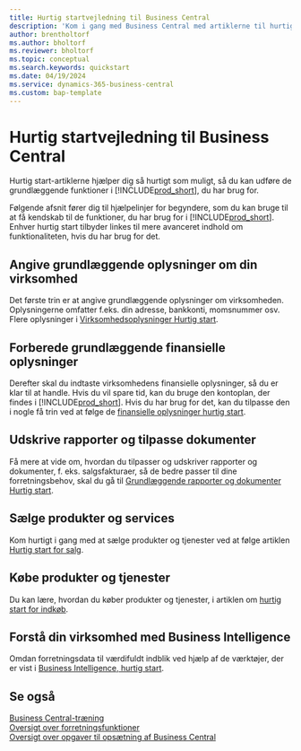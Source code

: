 ```yaml
---
title: Hurtig startvejledning til Business Central
description: 'Kom i gang med Business Central med artiklerne til hurtig start og tips, som du kan bruge til at udfylde de første kritiske felter.'
author: brentholtorf
ms.author: bholtorf
ms.reviewer: bholtorf
ms.topic: conceptual
ms.search.keywords: quickstart
ms.date: 04/19/2024
ms.service: dynamics-365-business-central
ms.custom: bap-template
---
```


# <a name="business-central-quick-starts"></a>Hurtig startvejledning til Business Central

Hurtig start-artiklerne hjælper dig så hurtigt som muligt, så du kan udføre de grundlæggende funktioner i [!INCLUDE[prod_short](includes/prod_short.md)], du har brug for.

Følgende afsnit fører dig til hjælpelinjer for begyndere, som du kan bruge til at få kendskab til de funktioner, du har brug for i [!INCLUDE[prod_short](includes/prod_short.md)]. Enhver hurtig start tilbyder linkes til mere avanceret indhold om funktionaliteten, hvis du har brug for det.

## <a name="provide-basic-information-about-your-company"></a>Angive grundlæggende oplysninger om din virksomhed

Det første trin er at angive grundlæggende oplysninger om virksomheden. Oplysningerne omfatter f.eks. din adresse, bankkonti, momsnummer osv. Flere oplysninger i [Virksomhedsoplysninger Hurtig start](quick-start-company-information.md).

## <a name="prepare-basic-financial-information"></a>Forberede grundlæggende finansielle oplysninger

Derefter skal du indtaste virksomhedens finansielle oplysninger, så du er klar til at handle. Hvis du vil spare tid, kan du bruge den kontoplan, der findes i [!INCLUDE[prod_short](includes/prod_short.md)]. Hvis du har brug for det, kan du tilpasse den i nogle få trin ved at følge de [finansielle oplysninger hurtig start](quick-start-financial-information.md).

<!--
## <a name="financial-basics"></a>Financial Basics

Financial Information  
(chart of accounts, but explained for non-accountants)
-->

## <a name="print-reports-and-customize-documents"></a>Udskrive rapporter og tilpasse dokumenter

Få mere at vide om, hvordan du tilpasser og udskriver rapporter og dokumenter, f. eks. salgsfakturaer, så de bedre passer til dine forretningsbehov, skal du gå til [Grundlæggende rapporter og dokumenter Hurtig start](quick-start-reports-and-documents.md).

<!-- Reports and Documents  
(final reports, but also documents - how do I style invoices to work better for me?)
-->

## <a name="sell-products-and-services"></a>Sælge produkter og services

Kom hurtigt i gang med at sælge produkter og tjenester ved at følge artiklen [Hurtig start for salg](quick-start-sell-products-and-services.md).

<!--
(customer, items, things on stock or not, orders versus invoices, get paid on time, etc.)
-->

## <a name="buy-products-and-services"></a>Købe produkter og tjenester

Du kan lære, hvordan du køber produkter og tjenester, i artiklen om [hurtig start for indkøb](quick-start-procurement.md).  

<!--
(buy stuff, register in inventory, pay vendor)
-->

## <a name="understand-your-company-with-business-intelligence"></a>Forstå din virksomhed med Business Intelligence

Omdan forretningsdata til værdifuldt indblik ved hjælp af de værktøjer, der er vist i [Business Intelligence, hurtig start](quick-start-business-intelligence.md).

<!--
Business Intelligence  
(reports)
-->

## <a name="see-also"></a>Se også

[Business Central-træning](/training/dynamics365/business-central?WT.mc_id=dyn365bc_landingpage-docs)  
[Oversigt over forretningsfunktioner](across-business-functionality.md)  
[Oversigt over opgaver til opsætning af Business Central](setup.md)  
